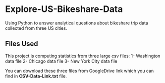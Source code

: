 # Explore-US-Bikeshare-Data
Using Python to answer analytical questions about bikeshare trip data collected from three US cities.

## Files Used
This project is computing statistics from three large csv files:
1- Washington data file
2- Chicago data file
3- New York City data file

You can download these three files from GoogleDrive link which you can find in **CSV-Data-Link.txt** file.
